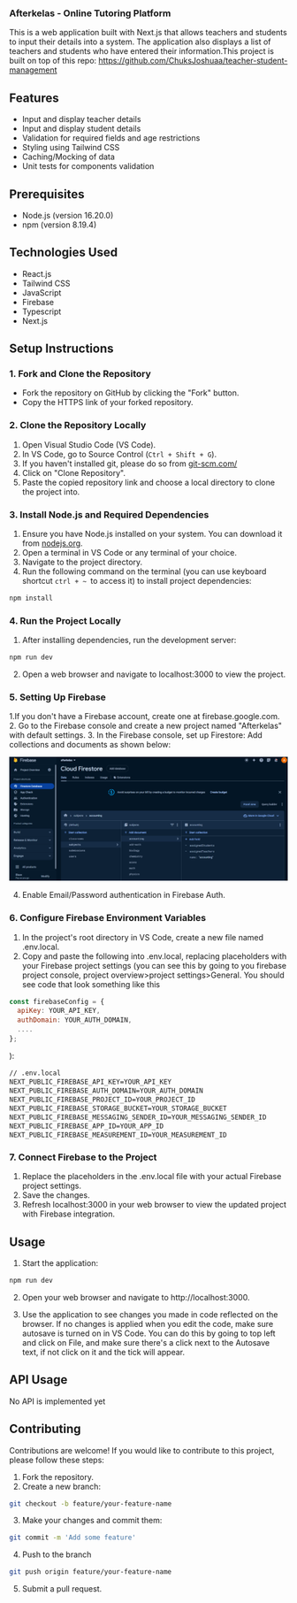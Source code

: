 ### Afterkelas - Online Tutoring Platform

This is a web application built with Next.js that allows teachers and students to input their details into a system. The application also displays a list of teachers and students who have entered their information.This project is built on top of this repo: https://github.com/ChuksJoshuaa/teacher-student-management

## Features

- Input and display teacher details
- Input and display student details
- Validation for required fields and age restrictions
- Styling using Tailwind CSS
- Caching/Mocking of data
- Unit tests for components validation

## Prerequisites

- Node.js (version 16.20.0)
- npm (version 8.19.4)

## Technologies Used

- React.js
- Tailwind CSS
- JavaScript
- Firebase
- Typescript
- Next.js


## Setup Instructions

### 1. Fork and Clone the Repository

- Fork the repository on GitHub by clicking the "Fork" button.
- Copy the HTTPS link of your forked repository.

### 2. Clone the Repository Locally

1. Open Visual Studio Code (VS Code).
2. In VS Code, go to Source Control (`Ctrl + Shift + G`).
3. If you haven't installed git, please do so from [git-scm.com/](https://git-scm.com/downloads)
4. Click on "Clone Repository".
5. Paste the copied repository link and choose a local directory to clone the project into.

### 3. Install Node.js and Required Dependencies

1. Ensure you have Node.js installed on your system. You can download it from [nodejs.org](https://nodejs.org/).
2. Open a terminal in VS Code or any terminal of your choice.
3. Navigate to the project directory.
4. Run the following command on the terminal (you can use keyboard shortcut `ctrl + ~ `to access it) to install project dependencies:

```bash
npm install
```

### 4. Run the Project Locally
1. After installing dependencies, run the development server:
```bash
npm run dev
```

2. Open a web browser and navigate to localhost:3000 to view the project.

### 5. Setting Up Firebase
1.If you don't have a Firebase account, create one at firebase.google.com. 
2. Go to the Firebase console and create a new project named "Afterkelas" with default settings.
3. In the Firebase console, set up Firestore:
Add collections and documents as shown below:

![screenshot](screenshots/firestore_database.png)

4. Enable Email/Password authentication in Firebase Auth.

### 6. Configure Firebase Environment Variables
1. In the project's root directory in VS Code, create a new file named .env.local.
2. Copy and paste the following into .env.local, replacing placeholders with your Firebase project settings (you can see this by going to you firebase project console, project overview>project settings>General. You should see code that look something like this
```javascript
const firebaseConfig = {
  apiKey: YOUR_API_KEY,
  authDomain: YOUR_AUTH_DOMAIN,
  ....
};

```
):
```
// .env.local
NEXT_PUBLIC_FIREBASE_API_KEY=YOUR_API_KEY
NEXT_PUBLIC_FIREBASE_AUTH_DOMAIN=YOUR_AUTH_DOMAIN
NEXT_PUBLIC_FIREBASE_PROJECT_ID=YOUR_PROJECT_ID
NEXT_PUBLIC_FIREBASE_STORAGE_BUCKET=YOUR_STORAGE_BUCKET
NEXT_PUBLIC_FIREBASE_MESSAGING_SENDER_ID=YOUR_MESSAGING_SENDER_ID
NEXT_PUBLIC_FIREBASE_APP_ID=YOUR_APP_ID
NEXT_PUBLIC_FIREBASE_MEASUREMENT_ID=YOUR_MEASUREMENT_ID

```

### 7. Connect Firebase to the Project
1. Replace the placeholders in the .env.local file with your actual Firebase project settings.
2. Save the changes.
3. Refresh localhost:3000 in your web browser to view the updated project with Firebase integration.

## Usage

1. Start the application:
```bash
npm run dev
```

2. Open your web browser and navigate to http://localhost:3000.

3. Use the application to see changes you made in code reflected on the browser. If no changes is applied when you edit the code, make sure autosave is turned on in VS Code. You can do this by going to top left and click on File, and make sure there's a click next to the Autosave text, if not click on it and the tick will appear.

## API Usage

No API is implemented yet

## Contributing

Contributions are welcome! If you would like to contribute to this project, please follow these steps:

1. Fork the repository.
2. Create a new branch:
```bash
git checkout -b feature/your-feature-name

```
3. Make your changes and commit them:
```bash
git commit -m 'Add some feature'

```
4. Push to the branch
```bash
git push origin feature/your-feature-name
```

5. Submit a pull request.
